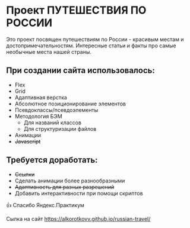 # Проект ПУТЕШЕСТВИЯ ПО РОССИИ
Это проект посвящен путешествиям по России - красивым местам и достопримечательностям. Интересные статьи и факты про самые необычные места нашей страны.
## При создании сайта использовалось:
- Flex
- Grid
- Адаптивная верстка
- Абсолютное позиционирование элементов
- Псевдоклассы/псевдоэлементы
- Методология БЭМ
  - Для названий классов
  - Для структуризации файлов
- Анимации
- ~~Javascript~~
## Требуется доработать:
- ~~Ссылки~~
- Сделать анимации более разнообразными
- ~~Адаптивность для разных разрешений~~
- Добавить интерактивности при помощи скриптов

:thumbsup: Спасибо Яндекс.Практикум

Сылка на сайт https://alkorotkovv.github.io/russian-travel/
